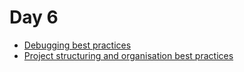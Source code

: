 # Day 6

- [Debugging best practices](../debugging)
- [Project structuring and organisation best practices](../project-structure)
